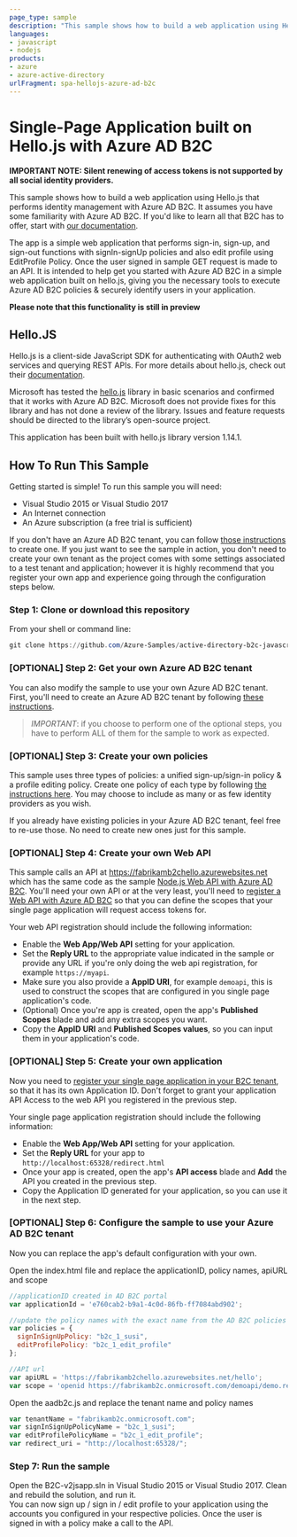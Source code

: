 ```yaml
---
page_type: sample
description: "This sample shows how to build a web application using Hello.js that performs identity management with Azure AD B2C."
languages:
- javascript
- nodejs
products:
- azure
- azure-active-directory
urlFragment: spa-hellojs-azure-ad-b2c
---
```


# Single-Page Application built on Hello.js with Azure AD B2C

**IMPORTANT NOTE: Silent renewing of access tokens is not supported by all social identity providers.**

This sample shows how to build a web application using Hello.js that performs identity management with Azure AD B2C. It assumes you have some familiarity with Azure AD B2C. If you'd like to learn all that B2C has to offer, start with [our documentation](http://aka.ms/aadb2c).

The app is a simple web application that performs sign-in, sign-up, and sign-out functions with signIn-signUp policies and also edit profile using EditProfile Policy. Once the user signed in sample GET request is made to an API. It is intended to help get you started with Azure AD B2C in a simple web application built on hello.js, giving you the necessary tools to execute Azure AD B2C policies & securely identify users in your application.  

**Please note that this functionality is still in preview**

## Hello.JS 

Hello.js is a client-side JavaScript SDK for authenticating with OAuth2 web services and querying REST APIs. For more details about hello.js, check out their [documentation](https://adodson.com/hello.js/#hellojs).

Microsoft has tested the [hello.js](https://github.com/MrSwitch/hello.js) library in basic scenarios and confirmed that it works with Azure AD B2C. Microsoft does not provide fixes for this library and has not done a review of the library. Issues and feature requests should be directed to the library’s open-source project.

This application has been built with hello.js library version 1.14.1.

## How To Run This Sample

Getting started is simple! To run this sample you will need:

- Visual Studio 2015 or Visual Studio 2017
- An Internet connection
- An Azure subscription (a free trial is sufficient)

If you don't have an Azure AD B2C tenant, you can follow [those instructions](https://docs.microsoft.com/azure/active-directory-b2c/tutorial-create-tenant) to create one. 
If you just want to see the sample in action, you don't need to create your own tenant as the project comes with some settings associated to a test tenant and application; however it is highly recommend that you register your own app and experience going through the configuration steps below.   

### Step 1:  Clone or download this repository

From your shell or command line:

```powershell
git clone https://github.com/Azure-Samples/active-directory-b2c-javascript-hellojs-singlepageapp.git
```

### [OPTIONAL] Step 2: Get your own Azure AD B2C tenant

You can also modify the sample to use your own Azure AD B2C tenant.  First, you'll need to create an Azure AD B2C tenant by following [these instructions](https://docs.microsoft.com/azure/active-directory-b2c/tutorial-create-tenant).

> *IMPORTANT*: if you choose to perform one of the optional steps, you have to perform ALL of them for the sample to work as expected.

### [OPTIONAL] Step 3: Create your own policies

This sample uses three types of policies: a unified sign-up/sign-in policy & a profile editing policy.  Create one policy of each type by following [the instructions here](https://azure.microsoft.com/documentation/articles/active-directory-b2c-reference-policies).  You may choose to include as many or as few identity providers as you wish.

If you already have existing policies in your Azure AD B2C tenant, feel free to re-use those.  No need to create new ones just for this sample.

### [OPTIONAL] Step 4: Create your own Web API

This sample calls an API at https://fabrikamb2chello.azurewebsites.net which has the same code as the sample [Node.js Web API with Azure AD B2C](https://github.com/Azure-Samples/active-directory-b2c-javascript-nodejs-webapi). You'll need your own API or at the very least, you'll need to [register a Web API with Azure AD B2C](https://docs.microsoft.com/azure/active-directory-b2c/active-directory-b2c-app-registration#register-a-web-api) so that you can define the scopes that your single page application will request access tokens for. 

Your web API registration should include the following information:

- Enable the **Web App/Web API** setting for your application.
- Set the **Reply URL** to the appropriate value indicated in the sample or provide any URL if you're only doing the web api registration, for example `https://myapi`.
- Make sure you also provide a **AppID URI**, for example `demoapi`, this is used to construct the scopes that are configured in you single page application's code.
- (Optional) Once you're app is created, open the app's **Published Scopes** blade and add any extra scopes you want.
- Copy the **AppID URI** and **Published Scopes values**, so you can input them in your application's code.

### [OPTIONAL] Step 5: Create your own application

Now you need to [register your single page application in your B2C tenant](https://docs.microsoft.com/azure/active-directory-b2c/active-directory-b2c-app-registration#register-a-web-application), so that it has its own Application ID. Don't forget to grant your application API Access to the web API you registered in the previous step.

Your single page application registration should include the following information:

- Enable the **Web App/Web API** setting for your application.
- Set the **Reply URL** for your app to `http://localhost:65328/redirect.html`
- Once your app is created, open the app's **API access** blade and **Add** the API you created in the previous step.
- Copy the Application ID generated for your application, so you can use it in the next step.

### [OPTIONAL] Step 6: Configure the sample to use your Azure AD B2C tenant

Now you can replace the app's default configuration with your own.  

Open the index.html file and replace the applicationID, policy names, apiURL and scope

```javascript
//applicationID created in AD B2C portal
var applicationId = 'e760cab2-b9a1-4c0d-86fb-ff7084abd902';

//update the policy names with the exact name from the AD B2C policies blade
var policies = {
  signInSignUpPolicy: "b2c_1_susi",
  editProfilePolicy: "b2c_1_edit_profile"
};

//API url
var apiURL = 'https://fabrikamb2chello.azurewebsites.net/hello';
var scope = 'openid https://fabrikamb2c.onmicrosoft.com/demoapi/demo.read';
```
Open the aadb2c.js and replace the tenant name and policy names

```javascript
var tenantName = "fabrikamb2c.onmicrosoft.com";
var signInSignUpPolicyName = "b2c_1_susi";
var editProfilePolicyName = "b2c_1_edit_profile";
var redirect_uri = "http://localhost:65328/";
```

### Step 7: Run the sample

Open the B2C-v2jsapp.sln in Visual Studio 2015 or Visual Studio 2017.
Clean and rebuild the solution, and run it.  
You can now sign up / sign in / edit profile to your application using the accounts you configured in your respective policies. 
Once the user is signed in with a policy make a call to the API.

